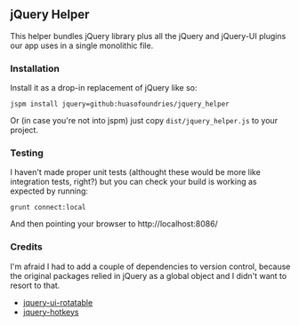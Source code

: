 
## jQuery Helper

This helper bundles jQuery library plus all the jQuery and jQuery-UI plugins our app uses
 in a single monolithic file. 

### Installation

Install it as a drop-in replacement of jQuery like so:

```
jspm install jquery=github:huasofoundries/jquery_helper
```

Or (in case you're not into jspm) just copy `dist/jquery_helper.js` to your project.



### Testing

I haven't made proper unit tests (althought these would be more like integration tests, 
right?) but you can check your build is working as expected by running:

```
grunt connect:local
```

And then pointing your browser to http://localhost:8086/



### Credits

I'm afraid I had to add a couple of dependencies to version control, 
because the original packages relied in jQuery as a global object and
I didn't want to resort to that.

- [jquery-ui-rotatable](https://github.com/godswearhats/jquery-ui-rotatable)
- [jquery-hotkeys](https://github.com/tzuryby/jquery.hotkeys)


